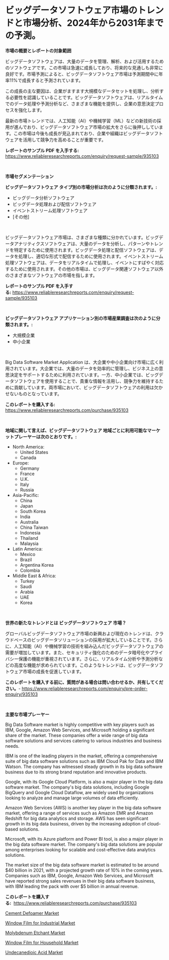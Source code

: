 <p><h1>ビッグデータソフトウェア市場のトレンドと市場分析、2024年から2031年までの予測。</h1></p><p><strong>市場の概要とレポートの対象範囲</strong></p>
<p><p>ビッグデータソフトウェアは、大量のデータを管理、解析、および活用するためのソフトウェアです。この市場は急速に成長しており、将来的な見通しも非常に良好です。市場予測によると、ビッグデータソフトウェア市場は予測期間中に年率11%で成長すると予測されています。</p><p>この成長の主な要因は、企業がますます大規模なデータセットを処理し、分析する必要性を認識していることです。ビッグデータソフトウェアは、リアルタイムでのデータ処理や予測分析など、さまざまな機能を提供し、企業の意思決定プロセスを強化します。</p><p>最新の市場トレンドでは、人工知能（AI）や機械学習（ML）などの新技術の採用が進んでおり、ビッグデータソフトウェア市場の拡大をさらに後押ししています。この市場は今後も成長が見込まれており、企業や組織はビッグデータソフトウェアを活用して競争力を高めることが重要です。</p></p>
<p><strong>レポートのサンプル PDF を入手する:</strong> <a href="https://www.reliableresearchreports.com/enquiry/request-sample/935103">https://www.reliableresearchreports.com/enquiry/request-sample/935103</a></p>
<p>&nbsp;</p>
<p><strong>市場セグメンテーション</strong></p>
<p><strong>ビッグデータソフトウェア タイプ別の市場分析は次のように分類されます。:</strong></p>
<p><ul><li>ビッグデータ分析ソフトウェア</li><li>ビッグデータ処理および配信ソフトウェア</li><li>イベントストリーム処理ソフトウェア</li><li>[その他]</li></ul></p>
<p>&nbsp;</p>
<p><p>ビッグデータソフトウェア市場は、さまざまな種類に分かれています。ビッグデータアナリティクスソフトウェアは、大量のデータを分析し、パターンやトレンドを特定するために使用されます。ビッグデータ処理と配信ソフトウェアは、データを処理し、適切な形式で配信するために使用されます。イベントストリーム処理ソフトウェアは、データをリアルタイムで処理し、イベントにすばやく対応するために使用されます。その他の市場は、ビッグデータ関連ソフトウェア以外のさまざまなソフトウェアの市場を指します。</p></p>
<p><strong>レポートのサンプル PDF を入手する:</strong>&nbsp;<a href="https://www.reliableresearchreports.com/enquiry/request-sample/935103">https://www.reliableresearchreports.com/enquiry/request-sample/935103</a></p>
<p>&nbsp;</p>
<p><strong> ビッグデータソフトウェア アプリケーション別の市場産業調査は次のように分類されます。:</strong></p>
<p><ul><li>大規模企業</li><li>中小企業</li></ul></p>
<p>&nbsp;</p>
<p><p>Big Data Software Market Application は、大企業や中小企業向け市場に広く利用されています。大企業では、大量のデータを効率的に管理し、ビジネス上の意思決定をサポートするために利用されています。一方、中小企業では、ビッグデータソフトウェアを使用することで、貴重な情報を活用し、競争力を維持するために貢献しています。両市場において、ビッグデータソフトウェアの利用は欠かせないものとなっています。</p></p>
<p><strong>このレポートを購入する:</strong>&nbsp; <a href="https://www.reliableresearchreports.com/purchase/935103">https://www.reliableresearchreports.com/purchase/935103</a></p>
<p>&nbsp;</p>
<p><strong>地域に関して言えば、ビッグデータソフトウェア 地域ごとに利用可能なマーケットプレーヤーは次のとおりです。:</strong></p>
<p><ul>
    <li>
        North America:
        <ul>
            <li>United States</li>
            <li>Canada</li>
        </ul>
    </li>
    <li>
        Europe:
        <ul>
            <li>Germany</li>
            <li>France</li>
            <li>U.K.</li>
            <li>Italy</li>
            <li>Russia</li>
        </ul>
    </li>
    <li>
        Asia-Pacific:
        <ul>
            <li>China</li>
            <li>Japan</li>
            <li>South Korea</li>
            <li>India</li>
            <li>Australia</li>
            <li>China Taiwan</li>
            <li>Indonesia</li>
            <li>Thailand</li>
            <li>Malaysia</li>
        </ul>
    </li>
    <li>
        Latin America:
        <ul>
            <li>Mexico</li>
            <li>Brazil</li>
            <li>Argentina Korea</li>
            <li>Colombia</li>
        </ul>
    </li>
    <li>
        Middle East & Africa:
        <ul>
            <li>Turkey</li>
            <li>Saudi</li>
            <li>Arabia</li>
            <li>UAE</li>
            <li>Korea</li>
        </ul>
    </li>
    </ul></p>
<p>&nbsp;</p>
<p><strong>世界の新たなトレンドとは ビッグデータソフトウェア 市場？</strong></p>
<p><p>グローバルビッグデータソフトウェア市場の新興および現在のトレンドは、クラウドベースのビッグデータソリューションの採用が拡大していることです。さらに、人工知能（AI）や機械学習の技術を組み込んだビッグデータソフトウェアの需要が増加しています。また、セキュリティ強化のためのデータ暗号化やプライバシー保護の機能が重視されています。さらに、リアルタイム分析や予測分析などの高度な機能が求められています。このようなトレンドは、ビッグデータソフトウェア市場の成長を促進しています。</p></p>
<p><strong>このレポートを購入する前に、質問がある場合は問い合わせるか、共有してください。</strong>- <a href="https://www.reliableresearchreports.com/enquiry/pre-order-enquiry/935103">https://www.reliableresearchreports.com/enquiry/pre-order-enquiry/935103</a></p>
<p>&nbsp;</p>
<p><strong>主要な市場プレーヤー</strong></p>
<p><p>Big Data Software market is highly competitive with key players such as IBM, Google, Amazon Web Services, and Microsoft holding a significant share of the market. These companies offer a wide range of big data software solutions and services catering to various industries and business needs. </p><p>IBM is one of the leading players in the market, offering a comprehensive suite of big data software solutions such as IBM Cloud Pak for Data and IBM Watson. The company has witnessed steady growth in its big data software business due to its strong brand reputation and innovative products.</p><p>Google, with its Google Cloud Platform, is also a major player in the big data software market. The company's big data solutions, including Google BigQuery and Google Cloud Dataflow, are widely used by organizations looking to analyze and manage large volumes of data efficiently.</p><p>Amazon Web Services (AWS) is another key player in the big data software market, offering a range of services such as Amazon EMR and Amazon Redshift for big data analytics and storage. AWS has seen significant growth in its big data business, driven by the increasing adoption of cloud-based solutions.</p><p>Microsoft, with its Azure platform and Power BI tool, is also a major player in the big data software market. The company's big data solutions are popular among enterprises looking for scalable and cost-effective data analytics solutions.</p><p>The market size of the big data software market is estimated to be around $40 billion in 2021, with a projected growth rate of 10% in the coming years. Companies such as IBM, Google, Amazon Web Services, and Microsoft have reported strong sales revenues in their big data software business, with IBM leading the pack with over $5 billion in annual revenue.</p></p>
<p><strong>このレポートを購入する:</strong>&nbsp;&nbsp;<a href="https://www.reliableresearchreports.com/purchase/935103">https://www.reliableresearchreports.com/purchase/935103</a></p>
<p><p><a href="https://github.com/lubmix/Market-Research-Report-List-1/blob/main/cement-defoamer-market.md">Cement Defoamer Market</a></p><p><a href="https://valiant-lunge-8fe.notion.site/Window-Film-for-Industrial-Market-Analysis-and-Market-Size-Global-Industry-Overview-Market-Segment-36ec2118be574efd9247481a66953f62">Window Film for Industrial Market</a></p><p><a href="https://github.com/Hazelklievgspy6vdcsmu106w/Market-Research-Report-List-1/blob/main/molybdenum-etchant-market.md">Molybdenum Etchant Market</a></p><p><a href="https://artistic-helicopter-ca9.notion.site/Window-Film-for-Household-Market-Size-Share-Trends-Analysis-Report-By-Application-Regional-Outlo-bd6549c30c934c2ca9d740fb01951e79">Window Film for Household Market</a></p><p><a href="https://view.publitas.com/reportprime-1/undecanedioic-acid-market-size-global-industry-overview-market-segmentation-and-forecast-2024-to-2031/">Undecanedioic Acid Market</a></p></p>
